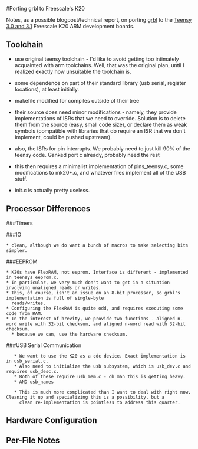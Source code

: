 #Porting grbl to Freescale's K20

Notes, as a possible blogpost/technical report, on porting [grbl](https://github.com/grbl/grbl) to the [Teensy 3.0 and 3.1](http://www.pjrc.com/store/teensy3.html) Freescale K20 ARM development boards.

## Toolchain

   * use original teensy toolchain - I'd like to avoid getting too intimately acquainted with arm toolchains. Well, that was the original plan, until
     I realized exactly how unsuitable the toolchain is.

   * some dependence on part of their standard library (usb serial, register locations), at least initially.

   * makefile modified for compiles outside of their tree

   * their source does need minor modifications - namely, they provide implementations of ISRs that we need
     to override. Solution is to delete them from the source (easy, small code size), or declare them as
     weak symbols (compatible with libraries that do require an ISR that we don't implement, could be pushed upstream).

   * also, the ISRs for pin interrupts. We probably need to just kill 90% of the teensy code. Ganked port c already, probably need the rest

   * this then requires a minimalist implementation of pins_teensy.c, some modifications to mk20*.c, and whatever files implement all of the USB stuff.

   * init.c is actually pretty useless.

## Processor Differences

###Timers

###IO

	* clean, although we do want a bunch of macros to make selecting bits simpler.

###EEPROM

	* K20s have FlexRAM, not eeprom. Interface is different - implemented in teensys eeprom.c.
	* In particular, we very much don't want to get in a situation involving unaligned reads or writes.
	* This, of course, isn't an issue on an 8-bit processor, so grbl's implementation is full of single-byte
	  reads/writes.
	* Configuring the FlexRAM is quite odd, and requires executing some code from RAM.
	* In the interest of brevity, we provide two functions - aligned n-word write with 32-bit checksum, and aligned n-word read with 32-bit checksum.
	  * because we can, use the hardware checksum.
	
###USB Serial Communication

       * We want to use the K20 as a cdc device. Exact implementation is in usb_serial.c.
       * Also need to initialize the usb subsystem, which is usb_dev.c and requires usb_desc.c.
       * Both of these require usb_mem.c - oh man this is getting heavy.
       * AND usb_names

       * This is much more complicated than I want to deal with right now. Cleaning it up and specializing this is a possibility, but a
       	 clean re-implementation is pointless to address this quarter.

## Hardware Configuration

## Per-File Notes